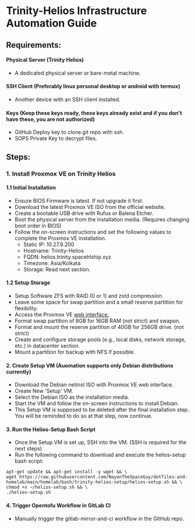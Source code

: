# Trinity-Helios Infrastructure Automation Guide

## Requirements:

#### Physical Server (Trinity Helios)
- A dedicated physical server or bare-metal machine.

#### SSH Client (Preferably linux personal desktop or android with termux)
- Another device with an SSH client installed.

#### Keys (Keep these keys ready, these keys already exist and if you don't have these, you are not authorized)
- GitHub Deploy key to clone git repo with ssh.
- SOPS Private Key to decrypt files.

## Steps:

### 1. Install Proxmox VE on Trinity Helios
#### 1.1 **Initial Installation**
  - Ensure BIOS Firmware is latest. If not upgrade it first.
  - Download the latest Proxmox VE ISO from the official website.
  - Create a bootable USB drive with Rufus or Balena Etcher.
  - Boot the physical server from the installation media. (Requires changing boot order in BIOS)
  - Follow the on-screen instructions and set the following values to complete the Proxmox VE installation.
    - Static IP: 10.27.9.200
    - Hostname: Trinity-Helios
    - FQDN: helios.trinity.spacehlship.xyz
    - Timezone: Asia/Kolkata
    - Storage: Read next section.

#### 1.2 **Setup Storage**
  - Setup Software ZFS with RAID (0 or 1) and zstd compression.
  - Leave some space for swap partition and a small reserve partition for flexibility.
  - Access the Proxmox VE [web interface.](https://10.27.9.200:8006)
  - Format swap partition of 8GB for 16GB RAM (not strict) and swapon.
  - Format and mount the reserve partition of 40GB for 256GB drive. (not strict)
  - Create and configure storage pools (e.g., local disks, network storage, etc.) in datacenter section.
  - Mount a partition for backup with NFS if possible.

#### 2. **Create Setup VM (Auomation supports only Debian distributions currently)**
  - Download the Debian netinst ISO with Proxmox VE web interface.
  - Create New 'Setup' VM.
  - Select the Debian ISO as the installation media.
  - Start the VM and follow the on-screen instructions to install Debian.
  - This Setup VM is supposed to be deleted after the final installation step. You will be reminded to do so at that step, now continue.

#### 3. **Run the Helios-Setup Bash Script**
  - Once the Setup VM is set up, SSH into the VM. (SSH is required for the next steps)
  - Run the following command to download and execute the helios-setup bash script:
  ```
  apt-get update && apt-get install -y wget && \
  wget https://raw.githubusercontent.com/NayanTheSpaceGuy/dotfiles-and-homelab/main/homelab/bash/trinity-helios-setup/helios-setup.sh && \
  chmod +x ~/helios-setup.sh && \
  ./helios-setup.sh
  ```
#### 4. **Trigger Opentofu Workflow in GitLab CI**
  - Manually trigger the gitlab-mirror-and-ci workflow in the GitHub repo.
